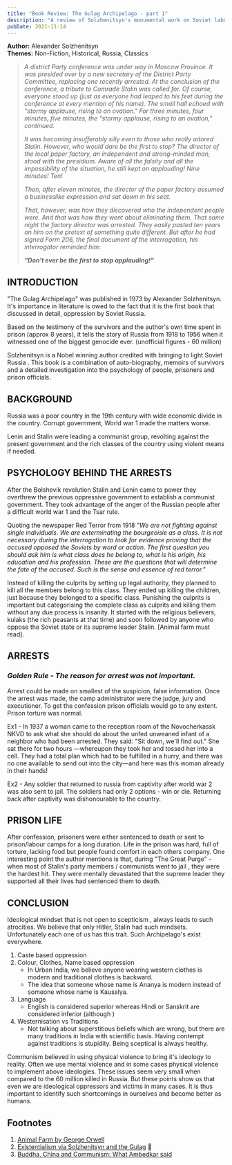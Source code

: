 ```yaml
---
title: "Book Review: The Gulag Archipelago - part 1"
description: "A review of Solzhenitsyn's monumental work on Soviet labor camps"
pubDate: 2021-11-14
---
```


**Author:** Alexander Solzhenitsyn  
**Themes:** Non-Fiction, Historical, Russia, Classics

> *A district Party conference was under way in Moscow Province. It was presided over by a new secretary of the District Party Committee, replacing one recently arrested. At the conclusion of the conference, a tribute to Comrade Stalin was called for. Of course, everyone stood up (just as everyone had leaped to his feet during the conference at every mention of his name). The small hall echoed with "stormy applause, rising to an ovation." For three minutes, four minutes, five minutes, the "stormy applause, rising to an ovation," continued.*
>
> *It was becoming insufferably silly even to those who really adored Stalin. However, who would dare be the first to stop? The director of the local paper factory, an independent and strong-minded man, stood with the presidium. Aware of all the falsity and all the impossibility of the situation, he still kept on applauding! Nine minutes! Ten!*
>
> *Then, after eleven minutes, the director of the paper factory assumed a businesslike expression and sat down in his seat.*
>
> *That, however, was how they discovered who the independent people were. And that was how they went about eliminating them. That same night the factory director was arrested. They easily pasted ten years on him on the pretext of something quite different. But after he had signed Form 206, the final document of the interrogation, his interrogator reminded him:*
>
> ***"Don't ever be the first to stop applauding!"***

## INTRODUCTION

"The Gulag Archipelago" was published in 1973 by Alexander Solzhenitsyn. It's importance in literature is owed to the fact that it is the first book that discussed in detail, oppression by Soviet Russia.

Based on the testimony of the survivors and the author's own time spent in prison (approx 8 years), it tells the story of Russia from 1918 to 1956 when it witnessed one of the biggest genocide ever. (unofficial figures - 60 million)

Solzhenitsyn is a Nobel winning author credited with bringing to light Soviet Russia . This book is a combination of auto-biography, memoirs of survivors and a detailed investigation into the psychology of people, prisoners and prison officials.

## BACKGROUND

Russia was a poor country in the 19th century with wide economic divide in the country. Corrupt government, World war 1 made the matters worse.

Lenin and Stalin were leading a communist group, revolting against the present government and the rich classes of the country using violent means if needed.

## PSYCHOLOGY BEHIND THE ARRESTS

After the Bolshevik revolution Stalin and Lenin came to power they overthrew the previous oppressive government to establish a communist government. They took advantage of the anger of the Russian people after a difficult world war 1 and the Tsar rule.

Quoting the newspaper Red Terror from 1918 *"We are not fighting against single individuals. We are exterminating the bourgeoisie as a class. It is not necessary during the interrogation to look for evidence proving that the accused opposed the Soviets by word or action. The first question you should ask him is what class does he belong to, what is his origin, his education and his profession. These are the questions that will determine the fate of the accused. Such is the sense and essence of red terror."*

Instead of killing the culprits by setting up legal authority, they planned to kill all the members belong to this class. They ended up killing the children, just because they belonged to a specific class. Punishing the culprits is important but categorising the complete class as culprits and killing them without any due process is insanity. It started with the religious believers, kulaks (the rich peasants at that time) and soon followed by anyone who oppose the Soviet state or its supreme leader Stalin. [Animal farm must read].

## ARRESTS

### *Golden Rule - The reason for arrest was not important.*

Arrest could be made on smallest of the suspicion, false information. Once the arrest was made, the camp administrator were the judge, jury and executioner. To get the confession prison officials would go to any extent. Prison torture was normal.

Ex1 - In 1937 a woman came to the reception room of the Novocherkassk NKVD to ask what she should do about the unfed unweaned infant of a neighbor who had been arrested. They said: "Sit down, we'll find out." She sat there for two hours —whereupon they took her and tossed her into a cell. They had a total plan which had to be fulfilled in a hurry, and there was no one available to send out into the city—and here was this woman already in their hands!

Ex2 - Any soldier that returned to russia from captivity after world war 2 was also sent to jail. The soldiers had only 2 options - win or die. Returning back after captivity was dishonourable to the country.

## PRISON LIFE

After confession, prisoners were either sentenced to death or sent to prison/labour camps for a long duration. Life in the prison was hard, full of torture, lacking food but people found comfort in each others company. One interesting point the author mentions is that, during "The Great Purge" - when most of Stalin's party members / communists went to jail , they were the hardest hit. They were mentally devastated that the supreme leader they supported all their lives had sentenced them to death.

## CONCLUSION

Ideological mindset that is not open to scepticism , always leads to such atrocities. We believe that only Hitler, Stalin had such mindsets. Unfortunately each one of us has this trait. Such Archipelago's exist everywhere.

1. Caste based oppression
2. Colour, Clothes, Name based oppression
   - In Urban India, we believe anyone wearing western clothes is modern and traditional clothes is backward.
   - The idea that someone whose name is Ananya is modern instead of someone whose name is Kausalya.
3. Language
   - English is considered superior whereas Hindi or Sanskrit are considered inferior (although )
4. Westernisation vs Traditions
   - Not talking about superstitious beliefs which are wrong, but there are many traditions in India with scientific basis. Having contempt against traditions is stupidity. Being sceptical is always healthy.

Communism believed in using physical violence to bring it's ideology to reality. Often we use mental violence and in some cases physical violence to implement above ideologies. These issues seem very small when compared to the 60 million killed in Russia. But these points show us that even we are ideological oppressors and victims in many cases. It is thus important to identify such shortcomings in ourselves and become better as humans.

## Footnotes

1. [Animal Farm by George Orwell](https://en.wikipedia.org/wiki/Animal_Farm)
2. [Existentialism via Solzhenitsyn and the Gulag](https://www.youtube.com/watch?v=w84uRYq0Uc8) 🎥
3. [Buddha, China and Communism: What Ambedkar said](https://timesofindia.indiatimes.com/blogs/the-vantage-viewpoint/buddha-china-and-communism-what-ambedkar-said/)